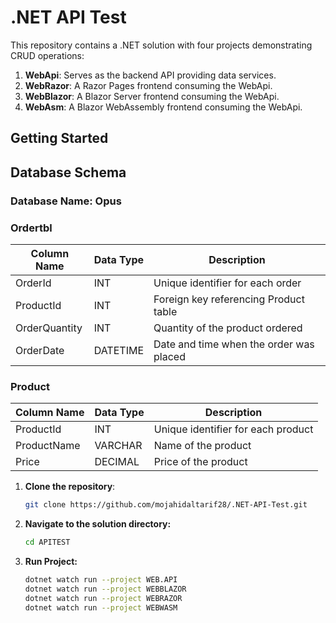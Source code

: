 # .NET API Test

This repository contains a .NET solution with four projects demonstrating CRUD operations:

1. **WebApi**: Serves as the backend API providing data services.
2. **WebRazor**: A Razor Pages frontend consuming the WebApi.
3. **WebBlazor**: A Blazor Server frontend consuming the WebApi.
4. **WebAsm**: A Blazor WebAssembly frontend consuming the WebApi.

## Getting Started
## Database Schema
### Database Name: Opus
### Ordertbl

| Column Name   | Data Type | Description        |
|---------------|-----------|--------------------|
| OrderId       | INT       | Unique identifier for each order |
| ProductId     | INT       | Foreign key referencing Product table |
| OrderQuantity | INT       | Quantity of the product ordered |
| OrderDate     | DATETIME  | Date and time when the order was placed |

### Product

| Column Name | Data Type | Description        |
|-------------|-----------|--------------------|
| ProductId   | INT       | Unique identifier for each product |
| ProductName | VARCHAR   | Name of the product |
| Price       | DECIMAL   | Price of the product |

1. **Clone the repository**:

     ```bash
     git clone https://github.com/mojahidaltarif28/.NET-API-Test.git 
     ```
2.  **Navigate to the solution directory:**
     ```bash
     cd APITEST
     ```
3. **Run Project:**
     ```bash
     dotnet watch run --project WEB.API
     dotnet watch run --project WEBBLAZOR
     dotnet watch run --project WEBRAZOR
     dotnet watch run --project WEBWASM
     ```
